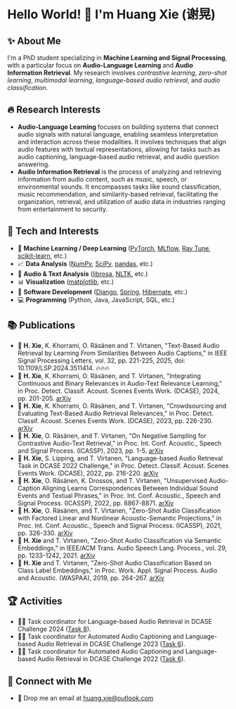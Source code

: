 # Hello World! :wave: I'm Huang Xie (谢晃)

## :sparkles: About Me

I'm a PhD student specializing in **Machine Learning and Signal Processing**, with a particular focus on **Audio-Language Learning** and **Audio Information Retrieval**.
My research involves _contrastive learning_, _zero-shot learning_, _multimodal learning_, _language-based audio retrieval_, and _audio classification_.

## :fire: Research Interests

- **Audio-Language Learning** focuses on building systems that connect audio signals with natural language, enabling seamless interpretation and interaction across these modalities. It involves techniques that align audio features with textual representations, allowing for tasks such as audio captioning, language-based audio retrieval, and audio question answering.
- **Audio Information Retrieval** is the process of analyzing and retrieving information from audio content, such as music, speech, or environmental sounds. It encompasses tasks like sound classification, music recommendation, and similarity-based retrieval, facilitating the organization, retrieval, and utilization of audio data in industries ranging from entertainment to security.

## :dart: Tech and Interests

- :game_die: **Machine Learning / Deep Learning** ([PyTorch](https://pytorch.org/), [MLflow](https://mlflow.org/), [Ray Tune](https://docs.ray.io/en/latest/tune/index.html), [scikit-learn](https://scikit-learn.org/), etc.)
- :chart_with_upwards_trend: **Data Analysis** ([NumPy](https://numpy.org/), [SciPy](https://scipy.org/), [pandas](https://pandas.pydata.org/), etc.)
- :bookmark_tabs: **Audio & Text Analysis** ([librosa](https://librosa.org/), [NLTK](https://www.nltk.org/), etc.)
- :bar_chart: **Visualization** ([matplotlib](https://matplotlib.org/), etc.)
- :rocket: **Software Development** ([Django](https://www.djangoproject.com/), [Spring](https://spring.io/), [Hibernate](https://hibernate.org/), etc.)
- :computer: **Programming** (Python, Java, JavaScript, SQL, etc.)

## :books: Publications

- :page_with_curl: **H. Xie**, K. Khorrami, O. Räsänen and T. Virtanen, "Text-Based Audio Retrieval by Learning From Similarities Between Audio Captions," in IEEE Signal Processing Letters, vol. 32, pp. 221-225, 2025, doi: 10.1109/LSP.2024.3511414. :fire::fire::fire:
- :page_with_curl: **H. Xie**, K. Khorrami, O. Räsänen, and T. Virtanen, "Integrating Continuous and Binary Relevances in Audio-Text Relevance Learning," in Proc. Detect. Classif. Acoust. Scenes Events Work. (DCASE), 2024, pp. 201-205. [arXiv](https://arxiv.org/abs/2408.14939)
- :page_with_curl: **H. Xie**, K. Khorrami, O. Räsänen, and T. Virtanen, "Crowdsourcing and Evaluating Text-Based Audio Retrieval Relevances," in Proc. Detect. Classif. Acoust. Scenes Events Work. (DCASE), 2023, pp. 226-230. [arXiv](https://arxiv.org/abs/2306.09820)
- :page_with_curl: **H. Xie**, O. Räsänen, and T. Virtanen, "On Negative Sampling for Contrastive Audio-Text Retrieval," in Proc. Int. Conf. Acoustic., Speech and Signal Process. (ICASSP), 2023, pp. 1-5. [arXiv](https://arxiv.org/abs/2211.04070)
- :page_with_curl: **H. Xie**, S. Lipping, and T. Virtanen, "Language-based Audio Retrieval Task in DCASE 2022 Challenge," in Proc. Detect. Classif. Acoust. Scenes Events Work. (DCASE), 2022, pp. 216-220. [arXiv](https://arxiv.org/abs/2206.06108)
- :page_with_curl: **H. Xie**, O. Räsänen, K. Drossos, and T. Virtanen, "Unsupervised Audio-Caption Aligning Learns Correspondences Between Individual Sound Events and Textual Phrases," in Proc. Int. Conf. Acoustic., Speech and Signal Process. (ICASSP), 2022, pp. 8867-8871. [arXiv](https://arxiv.org/abs/2110.02939)
- :page_with_curl: **H. Xie**, O. Räsänen, and T. Virtanen, "Zero-Shot Audio Classification with Factored Linear and Nonlinear Acoustic-Semantic Projections," in Proc. Int. Conf. Acoustic., Speech and Signal Process. (ICASSP), 2021, pp. 326-330. [arXiv](https://arxiv.org/abs/2011.12657)
- :page_with_curl: **H. Xie** and T. Virtanen, "Zero-Shot Audio Classification via Semantic Embeddings," in IEEE/ACM Trans. Audio Speech Lang. Process., vol. 29, pp. 1233-1242, 2021. [arXiv](https://arxiv.org/abs/2011.12133)
- :page_with_curl: **H. Xie** and T. Virtanen, "Zero-Shot Audio Classification Based on Class Label Embeddings," in Proc. Work. Appl. Signal Process. Audio and Acoustic. (WASPAA), 2019, pp. 264-267. [arXiv](https://arxiv.org/abs/1905.01926)

## :trophy: Activities

- :technologist: Task coordinator for Language-based Audio Retrieval in DCASE Challenge 2024 ([Task 8](https://dcase.community/challenge2024/task-language-based-audio-retrieval)).
- :technologist: Task coordinator for Automated Audio Captioning and Language-based Audio Retrieval in DCASE Challenge 2023 ([Task 6](https://dcase.community/challenge2023/task-automated-audio-captioning-and-language-based-audio-retrieval)).
- :technologist: Task coordinator for Automated Audio Captioning and Language-based Audio Retrieval in DCASE Challenge 2022 ([Task 6](https://dcase.community/challenge2022/task-automatic-audio-captioning-and-language-based-audio-retrieval)).

## :speech_balloon: Connect with Me

- :email: Drop me an email at huang.xie@outlook.com
